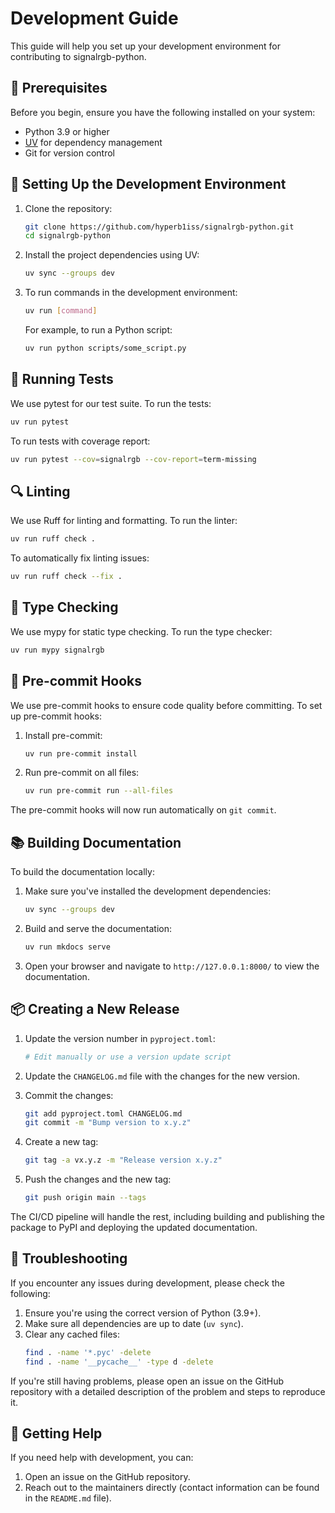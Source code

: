 # Development Guide

This guide will help you set up your development environment for contributing to signalrgb-python.

## 🧰 Prerequisites

Before you begin, ensure you have the following installed on your system:

- Python 3.9 or higher
- [UV](https://github.com/astral-sh/uv) for dependency management
- Git for version control

## 🚀 Setting Up the Development Environment

1. Clone the repository:

   ```bash
   git clone https://github.com/hyperb1iss/signalrgb-python.git
   cd signalrgb-python
   ```

2. Install the project dependencies using UV:

   ```bash
   uv sync --groups dev
   ```

3. To run commands in the development environment:

   ```bash
   uv run [command]
   ```

   For example, to run a Python script:

   ```bash
   uv run python scripts/some_script.py
   ```

## 🧪 Running Tests

We use pytest for our test suite. To run the tests:

```bash
uv run pytest
```

To run tests with coverage report:

```bash
uv run pytest --cov=signalrgb --cov-report=term-missing
```

## 🔍 Linting

We use Ruff for linting and formatting. To run the linter:

```bash
uv run ruff check .
```

To automatically fix linting issues:

```bash
uv run ruff check --fix .
```

## 🔎 Type Checking

We use mypy for static type checking. To run the type checker:

```bash
uv run mypy signalrgb
```

## 🔄 Pre-commit Hooks

We use pre-commit hooks to ensure code quality before committing. To set up pre-commit hooks:

1. Install pre-commit:

   ```bash
   uv run pre-commit install
   ```

2. Run pre-commit on all files:
   ```bash
   uv run pre-commit run --all-files
   ```

The pre-commit hooks will now run automatically on `git commit`.

## 📚 Building Documentation

To build the documentation locally:

1. Make sure you've installed the development dependencies:

   ```bash
   uv sync --groups dev
   ```

2. Build and serve the documentation:

   ```bash
   uv run mkdocs serve
   ```

3. Open your browser and navigate to `http://127.0.0.1:8000/` to view the documentation.

## 📦 Creating a New Release

1. Update the version number in `pyproject.toml`:

   ```bash
   # Edit manually or use a version update script
   ```

2. Update the `CHANGELOG.md` file with the changes for the new version.

3. Commit the changes:

   ```bash
   git add pyproject.toml CHANGELOG.md
   git commit -m "Bump version to x.y.z"
   ```

4. Create a new tag:

   ```bash
   git tag -a vx.y.z -m "Release version x.y.z"
   ```

5. Push the changes and the new tag:
   ```bash
   git push origin main --tags
   ```

The CI/CD pipeline will handle the rest, including building and publishing the package to PyPI and deploying the updated documentation.

## 🐛 Troubleshooting

If you encounter any issues during development, please check the following:

1. Ensure you're using the correct version of Python (3.9+).
2. Make sure all dependencies are up to date (`uv sync`).
3. Clear any cached files:
   ```bash
   find . -name '*.pyc' -delete
   find . -name '__pycache__' -type d -delete
   ```

If you're still having problems, please open an issue on the GitHub repository with a detailed description of the problem and steps to reproduce it.

## 💬 Getting Help

If you need help with development, you can:

1. Open an issue on the GitHub repository.
2. Reach out to the maintainers directly (contact information can be found in the `README.md` file).
